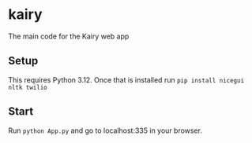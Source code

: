 # kairy
The main code for the Kairy web app

## Setup
This requires Python 3.12.
Once that is installed run ```pip install nicegui nltk twilio```

## Start
Run ```python App.py``` and go to localhost:335 in your browser.
